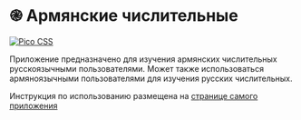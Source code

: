 # &#x58E; Армянские числительные

[![Pico CSS](https://img.shields.io/badge/Pico_CSS-1.5.10-2d2565)](https://picocss.com/)

Приложение предназначено для изучения армянских числительных русскоязычными пользователями.
Может также использоваться армяноязычными пользователями для изучения русских числительных.

Инструкция по использованию размещена на [странице самого приложения](https://alekseiadamov.github.io/armenian-numerals/)
